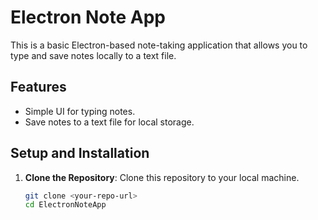 # Electron Note App

This is a basic Electron-based note-taking application that allows you to type and save notes locally to a text file.

## Features
- Simple UI for typing notes.
- Save notes to a text file for local storage.

## Setup and Installation

1. **Clone the Repository**:
   Clone this repository to your local machine.
   ```bash
   git clone <your-repo-url>
   cd ElectronNoteApp